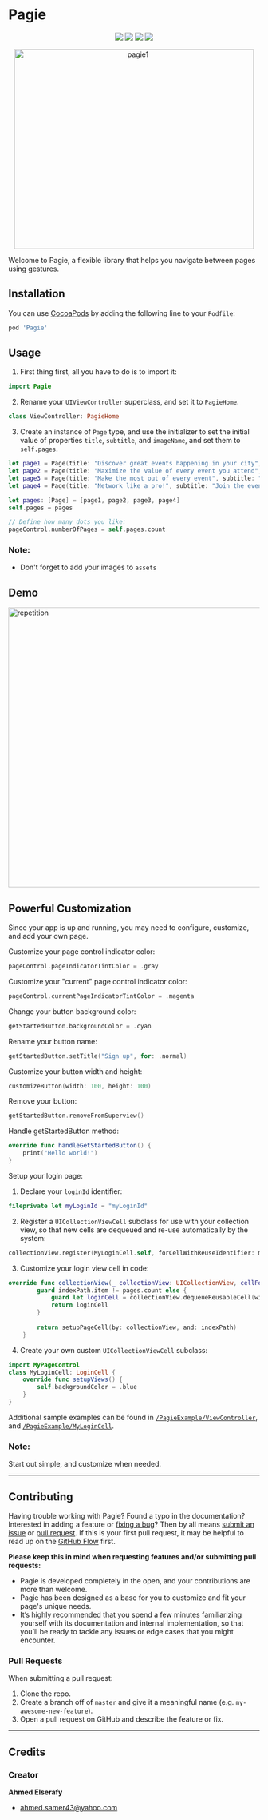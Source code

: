 # Pagie

<p align="center">
    <img src="https://img.shields.io/badge/Swift-5-orange.svg" />
    <img src="https://img.shields.io/badge/version-1.0-blue.svg" />
    <img src="https://img.shields.io/cocoapods/l/MyCocoapodsLibrary.svg" />
    <img src="https://img.shields.io/cocoapods/p/MyCocoapodsLibrary.svg" />
</p>


<p align="center">
  <img src="https://i.imgur.com/fuZA4pI.gif" width="480" height="400" alt="pagie1">
</a>

Welcome to Pagie, a flexible library that helps you navigate between pages using gestures.

## Installation

You can use [CocoaPods](https://cocoapods.org) by adding the following line to your `Podfile`:

```ruby
pod 'Pagie'
```

## Usage

1. First thing first, all you have to do is to import it:

```swift
import Pagie
```
2. Rename your `UIViewController` superclass, and set it to `PagieHome`.

```swift
class ViewController: PagieHome
```

3. Create an instance of `Page` type, and use the initializer to set the initial value of properties `title`, `subtitle`, and `imageName`, and set them to `self.pages`.
```swift
let page1 = Page(title: "Discover great events happening in your city", subtitle: "Find events by category and browse list of trending events everyday.", imageName: "page1")
let page2 = Page(title: "Maximize the value of every event you attend", subtitle: "Stay updated with event details, meet other attendees and get live announcements about important updates.", imageName: "page2")
let page3 = Page(title: "Make the most out of every event", subtitle: "View updated agenda, sessions details and speakers from your phone.", imageName: "page3")
let page4 = Page(title: "Network like a pro!", subtitle: "Join the event's community, like-minded people and shake hands through the app to keep track of your connections.", imageName: "page4")

let pages: [Page] = [page1, page2, page3, page4]
self.pages = pages

// Define how many dots you like:
pageControl.numberOfPages = self.pages.count
```

### Note:
 - Don't forget to add your images to `assets`

## Demo
<img src= "https://i.imgur.com/sRPhhd4.gif" height="560" alt="repetition">

## Powerful Customization
Since your app is up and running, you may need to configure, customize, and add your own page.

Customize your page control indicator color:

```swift
pageControl.pageIndicatorTintColor = .gray
```
Customize your "current" page control indicator color:

```swift
pageControl.currentPageIndicatorTintColor = .magenta
```
Change your button background color:

```swift
getStartedButton.backgroundColor = .cyan
```
Rename your button name:

```swift
getStartedButton.setTitle("Sign up", for: .normal)
```
Customize your button width and height:

```swift
customizeButton(width: 100, height: 100)
```
Remove your button:

```swift
getStartedButton.removeFromSuperview()
```
Handle getStartedButton method:

```swift
override func handleGetStartedButton() {
    print("Hello world!")
}
```

Setup your login page:

1. Declare your `loginId` identifier:
```swift
fileprivate let myLoginId = "myLoginId"
```
2. Register a `UICollectionViewCell` subclass for use with your collection view, so that new cells are dequeued and re-use automatically by the system:
```swift
collectionView.register(MyLoginCell.self, forCellWithReuseIdentifier: myLoginId)
```
3. Customize your login view cell in code:
```swift
override func collectionView(_ collectionView: UICollectionView, cellForItemAt indexPath: IndexPath) -> UICollectionViewCell {
        guard indexPath.item != pages.count else {
            guard let loginCell = collectionView.dequeueReusableCell(withReuseIdentifier: myLoginId, for: indexPath) as? MyLoginCell else { return UICollectionViewCell() }
            return loginCell
        }
        
        return setupPageCell(by: collectionView, and: indexPath)
    }
```
4.  Create your own custom `UICollectionViewCell` subclass:
```swift
import MyPageControl
class MyLoginCell: LoginCell {
    override func setupViews() {
        self.backgroundColor = .blue
    }
}
```

Additional sample examples can be found in [`/PagieExample/ViewController`](https://github.com/ahmedelserafy7/Pagie/blob/master/PagieExample/PagieExample/ViewController.swift), and [`/PagieExample/MyLoginCell`](https://github.com/ahmedelserafy7/Pagie/blob/master/PagieExample/PagieExample/MyLoginCell.swift).

### Note: 
Start out simple, and customize when needed.

---

## Contributing

Having trouble working with Pagie? Found a typo in the documentation? Interested in adding a feature or [fixing a bug](https://github.com/ahmedelserafy7/Pagie/issues)? Then by all means [submit an issue](https://github.com/ahmedelserafy7/Pagie/issues/new) or [pull request](https://help.github.com/articles/using-pull-requests/). If this is your first pull request, it may be helpful to read up on the [GitHub Flow](https://guides.github.com/introduction/flow/) first.

**Please keep this in mind when requesting features and/or submitting pull requests:**
- Pagie is developed completely in the open, and your contributions are more than welcome.
- Pagie has been designed as a base for you to customize and fit your page's unique needs. 
- It’s highly recommended that you spend a few minutes familiarizing yourself with its documentation and internal implementation, so that you’ll be ready to tackle any issues or edge cases that you might encounter.

### Pull Requests

When submitting a pull request:

1. Clone the repo.
2. Create a branch off of `master` and give it a meaningful name (e.g. `my-awesome-new-feature`).
3. Open a pull request on GitHub and describe the feature or fix.

---

## Credits

### Creator
**Ahmed Elserafy**
- <ahmed.samer43@yahoo.com>

